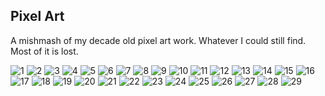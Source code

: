 ## Pixel Art

A mishmash of my decade old pixel art work. Whatever I could still find.
Most of it is lost.

<img src="https://user-images.githubusercontent.com/6799467/89662778-3eba7300-d8dd-11ea-8802-cc93976be5bc.png" alt="1" class="p i">
<img src="https://user-images.githubusercontent.com/6799467/89662781-411ccd00-d8dd-11ea-92ee-7bb058d91fb3.png" alt="2" class="p i">
<img src="https://user-images.githubusercontent.com/6799467/89662784-437f2700-d8dd-11ea-9441-ba14ceeede75.png" alt="3" class="p i">
<img src="https://user-images.githubusercontent.com/6799467/89662789-4548ea80-d8dd-11ea-87f7-fc968b40c1bd.png" alt="4" class="p i">
<img src="https://user-images.githubusercontent.com/6799467/89662791-4712ae00-d8dd-11ea-95e0-d2fd4009370a.png" alt="5" class="p i">
<img src="https://user-images.githubusercontent.com/6799467/89662796-49750800-d8dd-11ea-9243-a56a0da41bb5.png" alt="6" class="p i">
<img src="https://user-images.githubusercontent.com/6799467/89662798-4b3ecb80-d8dd-11ea-8cde-fe18b94607ae.png" alt="7" class="p i">
<img src="https://user-images.githubusercontent.com/6799467/89662806-4da12580-d8dd-11ea-86a2-6d0d858e69bf.png" alt="8" class="p i">
<img src="https://user-images.githubusercontent.com/6799467/89662811-4f6ae900-d8dd-11ea-8a23-dbde1a6e090b.png" alt="9" class="p i">
<img src="https://user-images.githubusercontent.com/6799467/89662816-51cd4300-d8dd-11ea-88e3-728ace35a2af.png" alt="10" class="p i">
<img src="https://user-images.githubusercontent.com/6799467/89662822-53970680-d8dd-11ea-8d68-59784cdbea8a.png" alt="11" class="p i">
<img src="https://user-images.githubusercontent.com/6799467/89662829-55f96080-d8dd-11ea-84bf-8524f8852910.png" alt="12" class="p i">
<img src="https://user-images.githubusercontent.com/6799467/89662837-57c32400-d8dd-11ea-961a-9f4953acdc30.png" alt="13" class="p i">
<img src="https://user-images.githubusercontent.com/6799467/89662845-5abe1480-d8dd-11ea-9fbe-c3edfad23d7b.png" alt="14" class="p i">
<img src="https://user-images.githubusercontent.com/6799467/89662854-5d206e80-d8dd-11ea-8db2-09536d98a2bb.png" alt="15" class="p i">
<img src="https://user-images.githubusercontent.com/6799467/89662861-5f82c880-d8dd-11ea-9dfc-6a784f270395.png" alt="16" class="p i">
<img src="https://user-images.githubusercontent.com/6799467/89662872-614c8c00-d8dd-11ea-8a38-33ad2f60af2e.png" alt="17" class="p i">
<img src="https://user-images.githubusercontent.com/6799467/89662879-63aee600-d8dd-11ea-86ad-1bca3cf74071.png" alt="18" class="p i">
<img src="https://user-images.githubusercontent.com/6799467/89662893-67db0380-d8dd-11ea-96c5-627493a9b1ba.png" alt="19" class="p i">
<img src="https://user-images.githubusercontent.com/6799467/89662901-6a3d5d80-d8dd-11ea-97a0-b440651ada5f.png" alt="20" class="p i">
<img src="https://user-images.githubusercontent.com/6799467/89662910-6d384e00-d8dd-11ea-8ffe-c5414f2984b9.png" alt="21" class="p i">
<img src="https://user-images.githubusercontent.com/6799467/89662914-6f021180-d8dd-11ea-8b76-1c310a16b639.png" alt="22" class="p i">
<img src="https://user-images.githubusercontent.com/6799467/89662921-71646b80-d8dd-11ea-8e6e-eee2dbd62f7c.png" alt="23" class="p i">
<img src="https://user-images.githubusercontent.com/6799467/89662930-73c6c580-d8dd-11ea-9808-5de2bfbfeb8c.png" alt="24" class="p i">
<img src="https://user-images.githubusercontent.com/6799467/89662940-775a4c80-d8dd-11ea-9d46-b3483749e67c.png" alt="25" class="p i">
<img src="https://user-images.githubusercontent.com/6799467/89662946-7a553d00-d8dd-11ea-8238-ceb4373a70d2.png" alt="26" class="p i">
<img src="https://user-images.githubusercontent.com/6799467/89662958-7d502d80-d8dd-11ea-964a-4a1e163a706a.png" alt="27" class="p i">
<img src="https://user-images.githubusercontent.com/6799467/89662967-7fb28780-d8dd-11ea-99b5-0c87d7166b01.png" alt="28" class="p i">
<img src="https://user-images.githubusercontent.com/6799467/89662973-82ad7800-d8dd-11ea-826b-8a9d1ae0119d.png" alt="29" class="p i">
